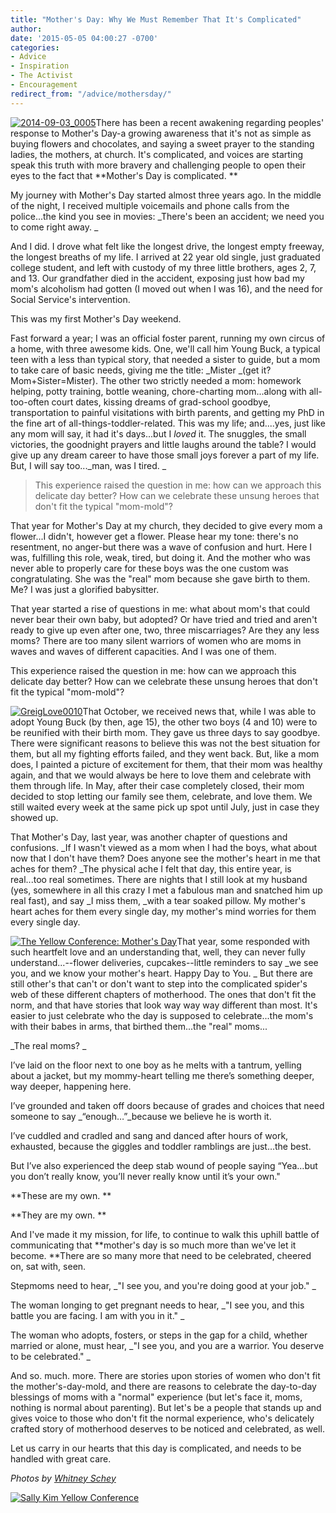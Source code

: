 ```yaml
---
title: "Mother's Day: Why We Must Remember That It's Complicated"
author: 
date: '2015-05-05 04:00:27 -0700'
categories:
- Advice
- Inspiration
- The Activist
- Encouragement
redirect_from: "/advice/mothersday/"
---
```


[![2014-09-03_0005](https://yellow-blog-images.imgix.net/2015/04/2014-09-03_0005.jpg)](https://yellow-blog-images.imgix.net/2015/04/2014-09-03_0005.jpg)There
has been a recent awakening regarding peoples' response to Mother's Day-a growing awareness that
it's not as simple as buying flowers and chocolates, and saying a sweet prayer to the standing
ladies, the mothers, at church. It's complicated, and voices are starting speak this truth with more
bravery and challenging people to open their eyes to the fact that **Mother's Day is complicated. **

My journey with Mother's Day started almost three years ago. In the middle of the night, I received
multiple voicemails and phone calls from the police...the kind you see in movies: _There's been an
accident; we need you to come right away. _

And I did. I drove what felt like the longest drive, the longest empty freeway, the longest breaths
of my life. I arrived at 22 year old single, just graduated college student, and left with custody
of my three little brothers, ages 2, 7, and 13\. Our grandfather died in the accident, exposing just
how bad my mom's alcoholism had gotten (I moved out when I was 16), and the need for Social
Service's intervention.

This was my first Mother's Day weekend.

Fast forward a year; I was an official foster parent, running my own circus of a home, with three
awesome kids. One, we'll call him Young Buck, a typical teen with a less than typical story, that
needed a sister to guide, but a mom to take care of basic needs, giving me the title: _Mister _(get
it? Mom+Sister=Mister). The other two strictly needed a mom: homework helping, potty training,
bottle weaning, chore-charting mom...along with all-too-often court dates, kissing dreams of
grad-school goodbye, transportation to painful visitations with birth parents, and getting my PhD in
the fine art of all-things-toddler-related. This was my life; and....yes, just like any mom will
say, it had it's days...but I _loved_ it. The snuggles, the small victories, the goodnight prayers
and little laughs around the table? I would give up any dream career to have those small joys
forever a part of my life. But, I will say too..._man, was I tired. _

> This experience raised the question in me: how can we approach this delicate day better? How can
> we celebrate these unsung heroes that don't fit the typical "mom-mold"?

That year for Mother's Day at my church, they decided to give every mom a flower...I didn't, however
get a flower. Please hear my tone: there's no resentment, no anger-but there was a wave of confusion
and hurt. Here I was, fulfilling this role, weak, tired, but doing it. And the mother who was never
able to properly care for these boys was the one custom was congratulating. She was the "real" mom
because she gave birth to them. Me? I was just a glorified babysitter.

That year started a rise of questions in me: what about mom's that could never bear their own baby,
but adopted? Or have tried and tried and aren't ready to give up even after one, two, three
miscarriages? Are they any less moms? There are too many silent warriors of women who are moms in
waves and waves of different capacities. And I was one of them.

This experience raised the question in me: how can we approach this delicate day better? How can we
celebrate these unsung heroes that don't fit the typical "mom-mold"?

[![GreigLove0010](https://yellow-blog-images.imgix.net/2015/04/GreigLove0010.jpg)](https://yellow-blog-images.imgix.net/2015/04/GreigLove0010.jpg)That
October, we received news that, while I was able to adopt Young Buck (by then, age 15), the other
two boys (4 and 10) were to be reunified with their birth mom. They gave us three days to say
goodbye. There were significant reasons to believe this was not the best situation for them, but all
my fighting efforts failed, and they went back. But, like a mom does, I painted a picture of
excitement for them, that their mom was healthy again, and that we would always be here to love them
and celebrate with them through life. In May, after their case completely closed, their mom decided
to stop letting our family see them, celebrate, and love them. We still waited every week at the
same pick up spot until July, just in case they showed up.

That Mother's Day, last year, was another chapter of questions and confusions. _If I wasn't viewed
as a mom when I had the boys, what about now that I don't have them? Does anyone see the mother's
heart in me that aches for them? _The physical ache I felt that day, this entire year, is real...too
real sometimes. There are nights that I still look at my husband (yes, somewhere in all this crazy I
met a fabulous man and snatched him up real fast), and say _I miss them, _with a tear soaked pillow.
My mother's heart aches for them every single day, my mother's mind worries for them every single
day.

[![The Yellow Conference: Mother's Day ](https://yellow-blog-images.imgix.net/2015/04/2014-09-03_0010.jpg)](https://yellow-blog-images.imgix.net/2015/04/2014-09-03_0010.jpg)That
year, some responded with such heartfelt love and an understanding that, well, they can never fully
understand...--flower deliveries, cupcakes--little reminders to say _we see you, and we know your
mother's heart. Happy Day to You. _ But there are still other's that can't or don't want to step
into the complicated spider's web of these different chapters of motherhood. The ones that don't fit
the norm, and that have stories that look way way way different than most. It's easier to just
celebrate who the day is supposed to celebrate...the mom's with their babes in arms, that birthed
them...the "real" moms...

_The real moms? _

I’ve laid on the floor next to one boy as he melts with a tantrum, yelling about a jacket, but my
mommy-heart telling me there’s something deeper, way deeper, happening here.

I’ve grounded and taken off doors because of grades and choices that need someone to say
\_“enough…”_because we believe he is worth it.

I’ve cuddled and cradled and sang and danced after hours of work, exhausted, because the giggles and
toddler ramblings are just…the best.

But I’ve also experienced the deep stab wound of people saying “Yea…but you don’t really know,
you’ll never really know until it’s your own."

**These are my own. **

**They are my own. **

And I've made it my mission, for life, to continue to walk this uphill battle of communicating that
**mother's day is so much more than we've let it become. **There are so many more that need to be
celebrated, cheered on, sat with, seen.

Stepmoms need to hear, _"I see you, and you're doing good at your job." _

The woman longing to get pregnant needs to hear, _"I see you, and this battle you are facing. I am
with you in it." _

The woman who adopts, fosters, or steps in the gap for a child, whether married or alone, must hear,
_"I see you, and you are a warrior. You deserve to be celebrated." _

And so. much. more. There are stories upon stories of women who don't fit the mother's-day-mold, and
there are reasons to celebrate the day-to-day blessings of moms with a "normal" experience (but
let's face it, moms, nothing is normal about parenting). But let's be a people that stands up and
gives voice to those who don't fit the normal experience, who's delicately crafted story of
motherhood deserves to be noticed and celebrated, as well.

Let us carry in our hearts that this day is complicated, and needs to be handled with great care.

_Photos by [Whitney Schey](http://whitneydarling.com/)_

[![Sally Kim Yellow Conference](https://yellow-blog-images.imgix.net/2015/02/skimbio1.jpg)](http://lettersfromamister.tumblr.com/)
